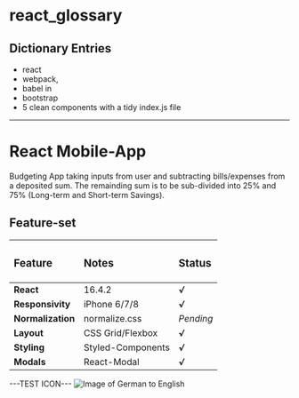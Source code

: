 # react_glossary
## Dictionary Entries


+ react
+ webpack, 
+ babel in 
+ bootstrap
+ 5 clean components with a tidy index.js file

---

# React Mobile-App
Budgeting App taking inputs from user and subtracting bills/expenses from a deposited sum.
The remainding sum is to be sub-divided into 25% and 75% (Long-term and Short-term Savings).

## Feature-set

| <h3>Feature</h3>  | <h3>Notes</h3>    | <h3>Status</h3> |
| :---------------- | :---------------- | :-------------- |
| **React**         | 16.4.2            | ***√***         |
| **Responsivity**  | iPhone 6/7/8      | ***√***         |
| **Normalization** | normalize.css     | *Pending*       |
| **Layout**        | CSS Grid/Flexbox  | ***√***         |
| **Styling**       | Styled-Components | ***√***         |
| **Modals**        | React-Modal       | ***√***         |


---TEST ICON---
![Image of German to English](https://www.dropbox.com/s/48w2brxgauatb79/German-Eng-glossary_preview.png?raw=1)